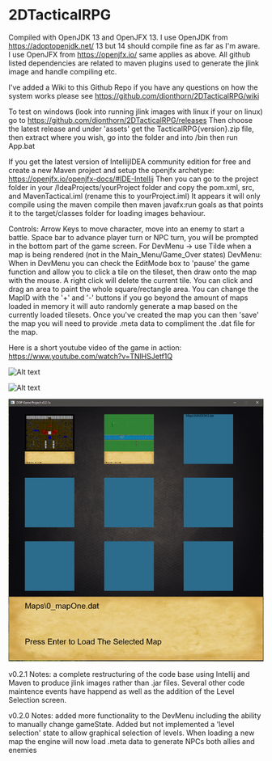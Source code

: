 # 2DTacticalRPG

Compiled with OpenJDK 13 and OpenJFX 13.
I use OpenJDK from https://adoptopenjdk.net/ 13 but 14 should compile fine as far as I'm aware.
I use OpenJFX from https://openjfx.io/ same applies as above.
All github listed dependencies are related to maven plugins used to generate the jlink image and handle compiling etc.

I've added a Wiki to this Github Repo if you have any questions on how the system works please see https://github.com/dionthorn/2DTacticalRPG/wiki

To test on windows (look into running jlink images with linux if your on linux) go to https://github.com/dionthorn/2DTacticalRPG/releases
Then choose the latest release and under 'assets' get the TacticalRPG{version}.zip file, then extract where you wish, go into the folder and into /bin then run App.bat

If you get the latest version of IntellijIDEA community edition for free and create a new Maven project and setup the openjfx archetype: https://openjfx.io/openjfx-docs/#IDE-Intellij
Then you can go to the project folder in your /IdeaProjects/yourProject folder and copy the pom.xml, src, and MavenTactical.iml (rename this to yourProject.iml) It appears it will only compile using the maven compile then maven javafx:run goals as that points it to the target/classes folder for loading images behaviour.

Controls: 
	Arrow Keys to move character, move into an enemy to start a battle.
	Space bar to advance player turn or NPC turn, you will be prompted in the bottom part of the game screen.
	For DevMenu -> use Tilde when a map is being rendered (not in the Main_Menu/Game_Over states)
DevMenu: 
	When in DevMenu you can check the EditMode box to 'pause' the game function and allow you to click a tile on the tileset, then draw onto the map with the mouse. A right click will delete the current tile. You can click and drag an area to paint the whole square/rectangle area.
	You can change the MapID with the '+' and '-' buttons if you go beyond the amount of maps loaded in memory it will auto randomly generate a map based on the currently loaded tilesets. Once you've created the map you can then 'save' the map you will need to provide .meta data to compliment the .dat file for the map.

Here is a short youtube video of the game in action: https://www.youtube.com/watch?v=TNlHSJetf1Q

![Alt text](/ExampleScreenShots/gameExample.PNG?raw=true "Game Example")

![Alt text](/ExampleScreenShots/devMenuExample.PNG?raw=true "Dev Menu")

![Alt text](/ExampleScreenShots/graphicalLevelSelection.PNG?raw=true "Dev Menu")

v0.2.1 Notes: a complete restructuring of the code base using Intellij and Maven to produce jlink images rather than .jar files. Several other code maintence events have happend as well as the addition of the Level Selection screen.

v0.2.0 Notes: added more functionality to the DevMenu including the ability to manually change gameState. 
	Added but not implemented a 'level selection' state to allow graphical selection of levels.
	When loading a new map the engine will now load .meta data to generate NPCs both allies and enemies
